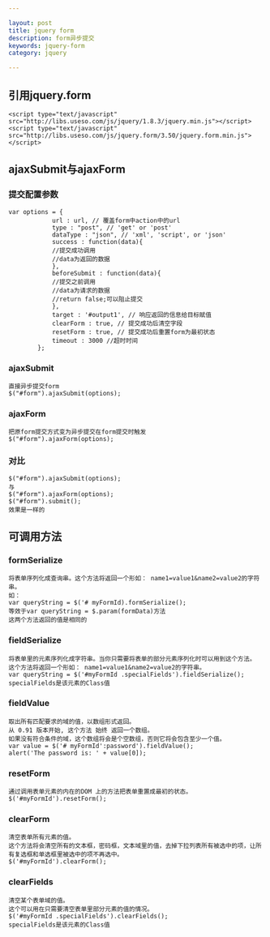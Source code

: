 ```yaml
---

layout: post
title: jquery form
description: form异步提交
keywords: jquery-form
category: jquery

---
```


## 引用jquery.form

	<script type="text/javascript" src="http://libs.useso.com/js/jquery/1.8.3/jquery.min.js"></script>
	<script type="text/javascript" src="http://libs.useso.com/js/jquery.form/3.50/jquery.form.min.js"></script>

## ajaxSubmit与ajaxForm

### 提交配置参数

	var options = {
				url : url, // 覆盖form中action中的url
				type : "post", // 'get' or 'post'   
				dataType : "json", // 'xml', 'script', or 'json'   
				success : function(data){
				//提交成功调用
				//data为返回的数据
				},
				beforeSubmit : function(data){
				//提交之前调用
				//data为请求的数据
				//return false;可以阻止提交
				},
				target : '#output1', // 响应返回的信息给目标赋值 
				clearForm : true, // 提交成功后清空字段    
				resetForm : true, // 提交成功后重置form为最初状态    
				timeout : 3000 //超时时间
			}; 

 
### ajaxSubmit

	直接异步提交form
	$("#form").ajaxSubmit(options);
	

### ajaxForm

	把原form提交方式变为异步提交在form提交时触发
	$("#form").ajaxForm(options);

### 对比

	$("#form").ajaxSubmit(options);
	与
	$("#form").ajaxForm(options);
	$("#form").submit();
	效果是一样的

## 可调用方法

### formSerialize

	将表单序列化成查询串。这个方法将返回一个形如： name1=value1&name2=value2的字符串。
	如：
	var queryString = $('# myFormId).formSerialize();
	等效于var queryString = $.param(formData)方法
	这两个方法返回的值是相同的
	

### fieldSerialize

	将表单里的元素序列化成字符串。当你只需要将表单的部分元素序列化时可以用到这个方法。 这个方法将返回一个形如： name1=value1&name2=value2的字符串。
	var queryString = $('#myFormId .specialFields').fieldSerialize();
	specialFields是该元素的Class值

### fieldValue

	取出所有匹配要求的域的值，以数组形式返回。
	从 0.91 版本开始, 这个方法 始终 返回一个数组。
	如果没有符合条件的域，这个数组将会是个空数组，否则它将会包含至少一个值。
	var value = $('# myFormId':password').fieldValue();
	alert('The password is: ' + value[0]);

### resetForm

	通过调用表单元素的内在的DOM 上的方法把表单重置成最初的状态。
	$('#myFormId').resetForm();

### clearForm

	清空表单所有元素的值。
	这个方法将会清空所有的文本框，密码框，文本域里的值，去掉下拉列表所有被选中的项，让所有复选框和单选框里被选中的项不再选中。
	$('#myFormId').clearForm();

### clearFields

	清空某个表单域的值。
	这个可以用在只需要清空表单里部分元素的值的情况。
	$('#myFormId .specialFields').clearFields();
	specialFields是该元素的Class值
	









